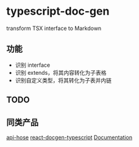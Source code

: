 # typescript-doc-gen

transform TSX interface to Markdown

## 功能

- 识别 interface
- 识别 extends，将其内容转化为子表格
- 识别自定义类型，将其转化为子表并内链

## TODO

## 同类产品

[api-hose](https://github.com/HerbertHe/api-hose)
[react-docgen-typescript](https://www.npmjs.com/package/react-docgen-typescript)
[Documentation](http://documentation.js.org/)
